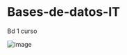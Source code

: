 # Bases-de-datos-IT
Bd 1 curso



![image](https://github.com/sc09012/Bases-de-datos-ITM/assets/114302161/c9f0f517-efe7-4973-bf22-0eb459113240)
